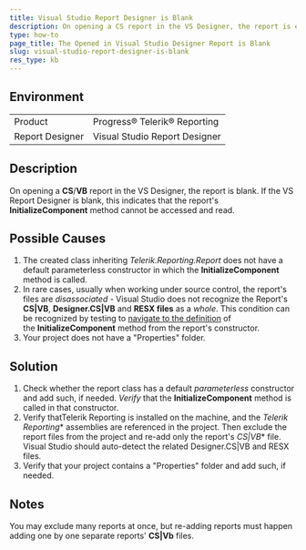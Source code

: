 ```yaml
---
title: Visual Studio Report Designer is Blank
description: On opening a CS report in the VS Designer, the report is empty.
type: how-to
page_title: The Opened in Visual Studio Designer Report is Blank
slug: visual-studio-report-designer-is-blank
res_type: kb
---
```


## Environment
<table>
	<tr>
		<td>Product</td>
		<td>Progress® Telerik® Reporting</td>
	</tr>
	<tr>
		<td>Report Designer</td>
		<td>Visual Studio Report Designer</td>
	</tr>
</table>

## Description

On opening a **CS**/**VB** report in the VS Designer, the report is blank. If the VS Report Designer is blank, this indicates that the report's **InitializeComponent** method cannot be accessed and read.  

## Possible Causes   

1. The created class inheriting *Telerik.Reporting.Report* does not have a default parameterless constructor in which the **InitializeComponent** method is called.
2. In rare cases, usually when working under source control, the report's files are *disassociated* - Visual Studio does not recognize the Report's **CS|VB**, **Designer.CS|VB** and **RESX files** as a *whole*. This condition can be recognized by testing to [navigate to the definition](https://docs.microsoft.com/en-us/visualstudio/ide/go-to-and-peek-definition?view=vs-2019) of the **InitializeComponent** method from the report's constructor.  
3. Your project does not have a "Properties" folder.
   
## Solution 
  
1. Check whether the report class has a default *parameterless* constructor and add such, if needed. *Verify* that the **InitializeComponent** method is called in that constructor.
2. Verify  thatTelerik Reporting is installed on the machine, and the *Telerik Reporting** assemblies are referenced in the project. Then exclude the report files from the project and re-add only the report's *CS|VB** file. Visual Studio should auto-detect the related Designer.CS|VB and RESX files.
3. Verify that your project contains a "Properties" folder and add such, if needed.

## Notes

You may exclude many reports at once, but re-adding reports must happen adding one by one separate reports' **CS|Vb** files.
